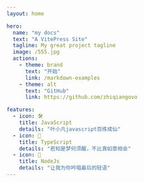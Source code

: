 ```yaml
---
layout: home

hero:
  name: "my docs"
  text: "A VitePress Site"
  tagline: My great project tagline
  image: /555.jpg
  actions:
    - theme: brand
      text: "开始"
      link: /markdown-examples
    - theme: alt
      text: "GitHub"
      link: https://github.com/zhiqiangovo

features:
  - icon: 🛠️
    title: JavaScript
    details: "叶小凡javascript百练成仙"
  - icon: 📝
    title: TypeScript
    details: "若知是梦何须醒，不比真如意相会"
  - icon: 🚀
    title: NodeJs
    details: "让我为你吟唱最后的轻语"
---
```


<style>
:root {
  --vp-home-hero-name-color: transparent;
  --vp-home-hero-name-background: -webkit-linear-gradient(120deg, #bd34fe 30%, #41d1ff);
  --vp-home-hero-image-background-image: linear-gradient( 135deg, #F6CEEC 10%, #D939CD 100%);
  --vp-home-hero-image-filter: blur(150px);
}
</style>
